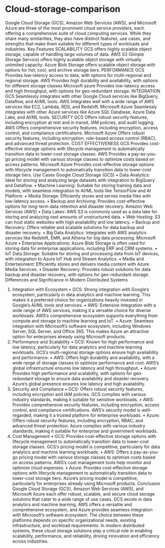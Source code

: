 # Cloud-storage-comparison
Google Cloud Storage (GCS), Amazon Web Services (AWS), and Microsoft Azure are three of the most prominent cloud service providers, each offering a comprehensive suite of cloud computing services. While they share many similarities, they also have distinct features, use cases, and strengths that make them suitable for different types of workloads and industries. 
Key Features
SCALABILITY
GCS offers highly scalable object storage, capable of handling large volumes of data.
AWS S3 (Simple Storage Service) offers highly scalable object storage with virtually unlimited capacity.
Azure Blob Storage offers scalable object storage with options for hot, cool, and archive storage tiers.
PERFORMANCE
GCS Provides low-latency access to data, with options for multi-regional and regional storage.
AWS Provides high durability and availability, with options for different storage classes
Microsoft azure Provides low-latency access and high throughput, with options for geo-redundant storage.
INTEGRATION
GCS Seamlessly integrates with other Google Cloud services like BigQuery, Dataflow, and AI/ML tools.
AWS Integrates well with a wide range of AWS services like EC2, Lambda, RDS, and Redshift.
Microsoft Azure Seamlessly integrates with other Azure services like Azure SQL Database, Azure Data Lake, and AI/ML tools.
SECURITY
GCS Offers robust security features, including encryption at rest and in transit, IAM policies, and audit logging.
AWS Offers comprehensive security features, including encryption, access control, and compliance certifications.
Microsoft Azure Offers robust security features, including encryption, role-based access control (RBAC), and advanced threat protection.
COST EFFECTIVENESS
GCS Provides cost-effective storage options with lifecycle management to automatically transition data to lower-cost storage classes.
AWS Provides a pay-as-you-go pricing model with various storage classes to optimize costs based on access patterns.
Microsoft Azure Provides cost-effective storage options with lifecycle management to automatically transition data to lower-cost storage tiers.
Use Cases
Google Cloud Storage (GCS)
•	Data Analytics: Ideal for storing and analyzing large datasets with integration to BigQuery and Dataflow.
•	Machine Learning: Suitable for storing training data and models, with seamless integration to AI/ML tools like TensorFlow and AI Platform.
•	Media Storage: Efficiently stores and serves media files with low-latency access.
•	Backup and Archiving: Provides cost-effective options for long-term data retention and disaster recovery.
Amazon Web Services (AWS)
•	Data Lakes: AWS S3 is commonly used as a data lake for storing and analyzing vast amounts of unstructured data.
•	Web Hosting: S3 can host static websites with high availability and low latency.
•	Backup and Recovery: Offers reliable and scalable solutions for data backup and disaster recovery.
•	Big Data Analytics: Integrates with AWS analytics services like Redshift, EMR, and Athena for big data processing.
Microsoft Azure
•	Enterprise Applications: Azure Blob Storage is often used for storing data for enterprise applications, including ERP and CRM systems.
•	IoT Data Storage: Suitable for storing and processing data from IoT devices, with integration to Azure IoT Hub and Stream Analytics.
•	Media and Entertainment: Efficiently stores and delivers media content with Azure Media Services.
•	Disaster Recovery: Provides robust solutions for data backup and disaster recovery, with options for geo-redundant storage.
Differences and Significance in Modern Distributed Systems
1. Integration with Ecosystem
•	GCS: Strong integration with Google’s ecosystem, particularly in data analytics and machine learning. This makes it a preferred choice for organizations heavily invested in Google’s AI/ML tools and services.
•	AWS: Extensive integration with a wide range of AWS services, making it a versatile choice for diverse workloads. AWS’s comprehensive ecosystem supports everything from compute and storage to machine learning and IoT.
•	Azure: Seamless integration with Microsoft’s software ecosystem, including Windows Server, SQL Server, and Office 365. This makes Azure an attractive option for enterprises already using Microsoft products.
2. Performance and Scalability
•	GCS: Known for high performance and low latency, particularly for data analytics and machine learning workloads. GCS’s multi-regional storage options ensure high availability and performance.
•	AWS: Offers high durability and availability, with a wide range of storage classes to optimize performance and cost. AWS’s global infrastructure ensures low latency and high throughput.
•	Azure: Provides high performance and scalability, with options for geo-redundant storage to ensure data availability and disaster recovery. Azure’s global presence ensures low latency and high availability.
3. Security and Compliance
•	GCS: Offers robust security features, including encryption and IAM policies. GCS complies with various industry standards, making it suitable for sensitive workloads.
•	AWS: Provides comprehensive security features, including encryption, access control, and compliance certifications. AWS’s security model is well-regarded, making it a trusted platform for enterprise workloads.
•	Azure: Offers robust security features, including encryption, RBAC, and advanced threat protection. Azure complies with various industry standards, making it suitable for enterprise and government workloads.
4. Cost Management
•	GCS: Provides cost-effective storage options with lifecycle management to automatically transition data to lower-cost storage classes. GCS’s pricing model is competitive, particularly for data analytics and machine learning workloads.
•	AWS: Offers a pay-as-you-go pricing model with various storage classes to optimize costs based on access patterns. AWS’s cost management tools help monitor and optimize cloud expenses.
•	Azure: Provides cost-effective storage options with lifecycle management to automatically transition data to lower-cost storage tiers. Azure’s pricing model is competitive, particularly for enterprises already using Microsoft products.
Conclusion
Google Cloud Storage (GCS), Amazon Web Services (AWS), and Microsoft Azure each offer robust, scalable, and secure cloud storage solutions that cater to a wide range of use cases. GCS excels in data analytics and machine learning, AWS offers a versatile and comprehensive ecosystem, and Azure provides seamless integration with Microsoft’s software ecosystem. The choice between these platforms depends on specific organizational needs, existing infrastructure, and workload requirements. In modern distributed systems, these cloud storage solutions play a critical role in enabling scalability, performance, and reliability, driving innovation and efficiency across industries.
